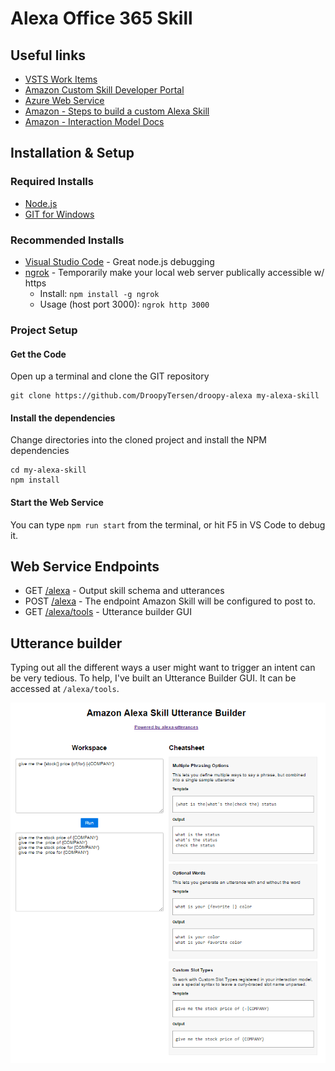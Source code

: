 # Alexa Office 365 Skill


## Useful links
* [VSTS Work Items](https://skyline.visualstudio.com/Skyline-DevCamp-Alexa/_backlogs/board/Backlog%20items)
* [Amazon Custom Skill Developer Portal](https://developer.amazon.com/edw/home.html#/skills/list)
* [Azure Web Service](https://alexa-demo.azurewebsites.net)
* [Amazon - Steps to build a custom Alexa Skill](https://developer.amazon.com/public/solutions/alexa/alexa-skills-kit/overviews/steps-to-build-a-custom-skill)
* [Amazon - Interaction Model Docs](https://developer.amazon.com/public/solutions/alexa/alexa-skills-kit/docs/alexa-skills-kit-interaction-model-reference)

## Installation & Setup

### Required Installs
* [Node.js](https://nodejs.org/en/)
* [GIT for Windows](https://git-scm.com/download/win)

### Recommended Installs
* [Visual Studio Code](http://code.visualstudio.com) - Great node.js debugging
* [ngrok](https://www.npmjs.com/package/ngrok) - Temporarily make your local web server publically accessible w/ https
    * Install: `npm install -g ngrok`
    * Usage (host port 3000): `ngrok http 3000`

### Project Setup

#### Get the Code

Open up a terminal and clone the GIT repository
```
git clone https://github.com/DroopyTersen/droopy-alexa my-alexa-skill
```

#### Install the dependencies
Change directories into the cloned project and install the NPM dependencies
```
cd my-alexa-skill
npm install
```

#### Start the Web Service
You can type `npm run start` from the terminal, or hit F5 in VS Code to debug it.

## Web Service Endpoints

* GET [/alexa](http://localhost:3000/alexa) - Output skill schema and utterances
* POST [/alexa](http://localhost:3000/alexa) - The endpoint Amazon Skill will be configured to post to.
* GET [/alexa/tools](http://localhost:3000) - Utterance builder GUI


## Utterance builder
Typing out all the different ways a user might want to trigger an intent can be very tedious.  To help, I've built an Utterance Builder GUI. It can be accessed at `/alexa/tools`.

![Utterance Builder](docs/utterancebuilder.png)
